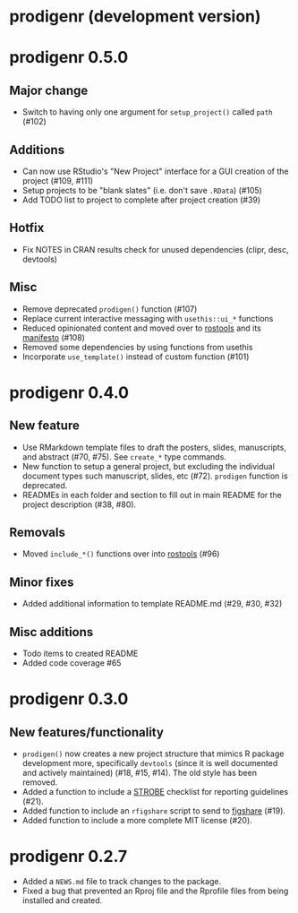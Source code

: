 # prodigenr (development version)

# prodigenr 0.5.0

## Major change

- Switch to having only one argument for `setup_project()` called `path` (#102)

## Additions

- Can now use RStudio's "New Project" interface for a GUI creation of the project (#109, #111)
- Setup projects to be "blank slates" (i.e. don't save `.RData`) (#105)
- Add TODO list to project to complete after project creation (#39)

## Hotfix

- Fix NOTES in CRAN results check for unused dependencies (clipr, desc, devtools)

## Misc

- Remove deprecated `prodigen()` function (#107)
- Replace current interactive messaging with `usethis::ui_*` functions
- Reduced opinionated content and moved over to [rostools](https://github.com/rostools/rostools)
and its [manifesto](https://gitlab.com/rostools/manifesto) (#108)
- Removed some dependencies by using functions from usethis
- Incorporate `use_template()` instead of custom function (#101)

# prodigenr 0.4.0

## New feature

* Use RMarkdown template files to draft the posters, slides, manuscripts, and 
abstract (#70, #75). See `create_*` type commands.
* New function to setup a general project, but excluding the individual document 
types such manuscript, slides, etc (#72). `prodigen` function is deprecated.
* READMEs in each folder and section to fill out in main README for the project
description (#38, #80).

## Removals

* Moved `include_*()` functions over into [rostools](https://github.com/rostools/rostools) (#96)

## Minor fixes

* Added additional information to template README.md (#29, #30, #32)

## Misc additions

* Todo items to created README
* Added code coverage #65

# prodigenr 0.3.0

## New features/functionality

* `prodigen()` now creates a new project structure that mimics R package development
more, specifically `devtools` (since it is well documented and actively
maintained) (#18, #15, #14). The old style has been removed.
* Added a function to include a [STROBE](http://www.strobe-statement.org/index.php?id=strobe-home) 
checklist for  reporting guidelines (#21).
* Added function to include an `rfigshare` script to send to [figshare](https://figshare.com/) (#19).
* Added function to include a more complete MIT license (#20).

# prodigenr 0.2.7

* Added a `NEWS.md` file to track changes to the package.
* Fixed a bug that prevented an Rproj file and the Rprofile files from being
installed and created.


